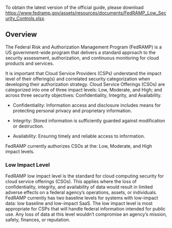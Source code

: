 To obtain the latest version of the official guide, please download https://www.fedramp.gov/assets/resources/documents/FedRAMP_Low_Security_Controls.xlsx.

## Overview

The Federal Risk and Authorization Management Program (FedRAMP) is a US government-wide program that delivers a standard approach to the security assessment, authorization, and continuous monitoring for cloud products and services.

It is important that Cloud Service Providers (CSPs) understand the impact level of their offering(s) and correlated security categorization when developing their authorization strategy.
Cloud Service Offerings (CSOs) are categorized into one of three impact levels: Low, Moderate, and High; and across three security objectives: Confidentiality, Integrity, and Availability.

- Confidentiality: Information access and disclosure includes means for protecting personal privacy and proprietary information.

- Integrity: Stored information is sufficiently guarded against modification or destruction.

- Availability: Ensuring timely and reliable access to information.

FedRAMP currently authorizes CSOs at the: Low, Moderate, and High impact levels.

### Low Impact Level

FedRAMP low impact level is the standard for cloud computing security for cloud service offerings (CSOs). This applies where the loss of confidentiality, integrity, and availability of data would result in limited adverse effects on a federal agency’s operations, assets, or individuals. FedRAMP currently has two baseline levels for systems with low-impact data: low baseline and low-impact SaaS. The low impact level is most appropriate for CSPs that will handle federal information intended for public use. Any loss of data at this level wouldn’t compromise an agency’s mission, safety, finances, or reputation. 